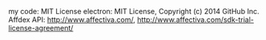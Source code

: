 my code: MIT License
electron: MIT License, Copyright (c) 2014 GitHub Inc.
Affdex API: http://www.affectiva.com/, http://www.affectiva.com/sdk-trial-license-agreement/

